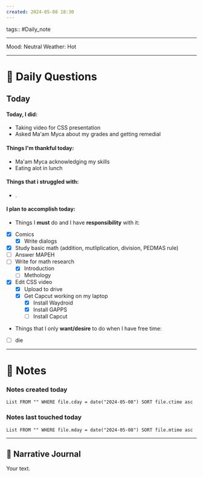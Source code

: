 ```yaml
---
created: 2024-05-08 18:30
---
```

tags:: #Daily_note

---

Mood: Neutral
Weather: Hot

---
# 📝 Daily Questions

## Today
#### Today, I did:
- Taking video for CSS presentation
- Asked Ma'am Myca about my grades and getting remedial
#### Things I'm thankful today:
- Ma'am Myca acknowledging my skills
- Eating alot in lunch
#### Things that i struggled with:
- .
#### I plan to accomplish today:
- Things I **must** do and I have **responsibility** with it:
- [x] Comics
	- [x] Write dialogs
- [x] Study basic math (addition, mutliplication, division, PEDMAS rule)
- [ ] Answer MAPEH
- [ ] Write for math research
	- [x] Introduction
	- [ ] Methology
- [x] Edit CSS video
	- [x] Upload to drive
	- [x] Get Capcut working on my laptop
		- [x] Install Waydroid
		- [x] Install GAPPS
		- [ ] Install Capcut
- Things that I only **want/desire** to do when I have free time:
- [ ] die



---
# 📝 Notes

### Notes created today
```dataview
List FROM "" WHERE file.cday = date("2024-05-08") SORT file.ctime asc
```

### Notes last touched today
```dataview
List FROM "" WHERE file.mday = date("2024-05-08") SORT file.mtime asc
```

---

##  📝 Narrative Journal
Your text.